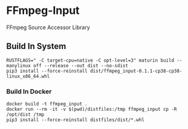 # FFmpeg-Input

FFmpeg Source Accessor Library

## Build In System

```
RUSTFLAGS=" -C target-cpu=native -C opt-level=3" maturin build --manylinux off --release --out dist --no-sdist
pip3 install --force-reinstall dist/ffmpeg_input-0.1.1-cp38-cp38-linux_x86_64.whl
```

### Build In Docker

```
docker build -t ffmpeg_input .
docker run --rm -it -v $(pwd)/distfiles:/tmp ffmpeg_input cp -R /opt/dist /tmp
pip3 install --force-reinstall distfiles/dist/*.whl
```

